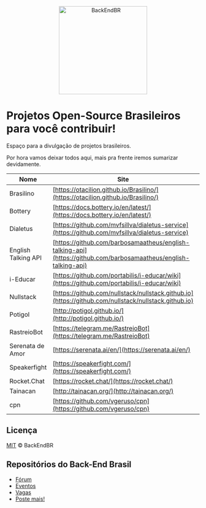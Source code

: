 <p align="center">
  <img src="https://avatars3.githubusercontent.com/u/30732658?v=4&s=200.jpg" alt="BackEndBR" width="230" />
</p>

# Projetos Open-Source Brasileiros para você contribuir!

Espaço para a divulgação de projetos brasileiros.

Por hora vamos deixar todos aqui, mais pra frente iremos sumarizar devidamente.

| Nome                | Site                                                                                                             | Linguagem  | Outros links                                                                               |
| ------------------- | ---------------------------------------------------------------------------------------------------------------- | ---------- | ------------------------------------------------------------------------------------------ |
| Brasilino           | [https://otacilion.github.io/Brasilino/](https://otacilion.github.io/Brasilino/)                                 | C++        |
| Bottery             | [https://docs.bottery.io/en/latest/](https://docs.bottery.io/en/latest/)                                         | Python     |
| Dialetus            | [https://github.com/mvfsillva/dialetus-service](https://github.com/mvfsillva/dialetus-service)                   | Javascript |
| English Talking API | [https://github.com/barbosamaatheus/english-talking-api](https://github.com/barbosamaatheus/english-talking-api) | Javascript | [https://discord.gg/XTrKQ8w](https://discord.gg/XTrKQ8w)                                   |
| i-Educar            | [https://github.com/portabilis/i-educar/wiki](https://github.com/portabilis/i-educar/wiki)                       | PHP        |
| Nullstack           | [https://github.com/nullstack/nullstack.github.io](https://github.com/nullstack/nullstack.github.io)             | Javascript | [nullstack.app](https://nullstack.app)                                                     |
| Potigol             | [http://potigol.github.io/](http://potigol.github.io/)                                                           | Scala      |
| RastreioBot         | [https://telegram.me/RastreioBot](https://telegram.me/RastreioBot)                                               | Python     | [https://github.com/GabrielRF/RastreioBot](https://github.com/GabrielRF/RastreioBot)       |
| Serenata de Amor    | [https://serenata.ai/en/](https://serenata.ai/en/)                                                               | Python     |
| Speakerfight        | [https://speakerfight.com/](https://speakerfight.com/)                                                           | Python     | [https://github.com/luanfonceca/speakerfight](https://github.com/luanfonceca/speakerfight) |
| Rocket.Chat         | [https://rocket.chat/](https://rocket.chat/)                                                                     | Javascript |
| Tainacan            | [http://tainacan.org/](http://tainacan.org/)                                                                     | PHP        |
| cpn                 | [https://github.com/vgeruso/cpn](https://github.com/vgeruso/cpn)                                                 | Javascript |

## Licença

[MIT](/LICENSE) &copy; BackEndBR

## Repositórios do Back-End Brasil

- [Fórum](https://github.com/backend-br/forum)
- [Eventos](https://github.com/backend-br/eventos)
- [Vagas](https://github.com/backend-br/vagas)
- [Poste mais!](https://github.com/backend-br/poste-mais)
